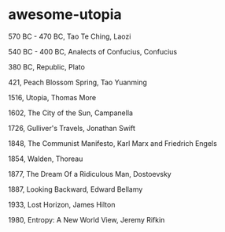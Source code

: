 # awesome-utopia

570 BC - 470 BC, Tao Te Ching, Laozi 

540 BC - 400 BC,  Analects of Confucius, Confucius

380 BC, Republic, Plato

421, Peach Blossom Spring, Tao Yuanming

1516, Utopia, Thomas More

1602, The City of the Sun, Campanella

1726, Gulliver's Travels, Jonathan Swift

1848, The Communist Manifesto, Karl Marx and Friedrich Engels

1854, Walden, Thoreau

1877, The Dream Of a Ridiculous Man, Dostoevsky

1887, Looking Backward, Edward Bellamy

1933, Lost Horizon, James Hilton

1980, Entropy: A New World View, Jeremy Rifkin


